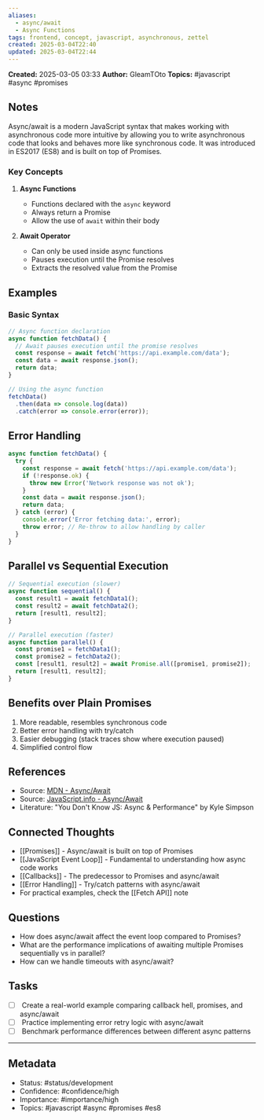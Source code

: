 ```yaml
---
aliases:
  - async/await
  - Async Functions
tags: frontend, concept, javascript, asynchronous, zettel
created: 2025-03-04T22:40
updated: 2025-03-04T22:44
---
```

**Created:** 2025-03-05 03:33
**Author:** GleamTOto
**Topics:** #javascript #async #promises

## Notes
Async/await is a modern JavaScript syntax that makes working with asynchronous code more intuitive by allowing you to write asynchronous code that looks and behaves more like synchronous code. It was introduced in ES2017 (ES8) and is built on top of Promises.

### Key Concepts

1. **Async Functions**
   - Functions declared with the `async` keyword
   - Always return a Promise
   - Allow the use of `await` within their body

2. **Await Operator**
   - Can only be used inside async functions
   - Pauses execution until the Promise resolves
   - Extracts the resolved value from the Promise

## Examples

### Basic Syntax
```javascript
// Async function declaration
async function fetchData() {
  // Await pauses execution until the promise resolves
  const response = await fetch('https://api.example.com/data');
  const data = await response.json();
  return data;
}

// Using the async function
fetchData()
  .then(data => console.log(data))
  .catch(error => console.error(error));
```

## Error Handling

```js
async function fetchData() {
  try {
    const response = await fetch('https://api.example.com/data');
    if (!response.ok) {
      throw new Error('Network response was not ok');
    }
    const data = await response.json();
    return data;
  } catch (error) {
    console.error('Error fetching data:', error);
    throw error; // Re-throw to allow handling by caller
  }
}
```

## Parallel vs Sequential Execution

```js
// Sequential execution (slower)
async function sequential() {
  const result1 = await fetchData1();
  const result2 = await fetchData2();
  return [result1, result2];
}

// Parallel execution (faster)
async function parallel() {
  const promise1 = fetchData1();
  const promise2 = fetchData2();
  const [result1, result2] = await Promise.all([promise1, promise2]);
  return [result1, result2];
}
```

## Benefits over Plain Promises

1. More readable, resembles synchronous code
2. Better error handling with try/catch
3. Easier debugging (stack traces show where execution paused)
4. Simplified control flow

## References

- Source: [MDN - Async/Await](https://developer.mozilla.org/en-US/docs/Web/JavaScript/Reference/Statements/async_function)
- Source: [JavaScript.info - Async/Await](https://javascript.info/async-await)
- Literature: "You Don't Know JS: Async & Performance" by Kyle Simpson

## Connected Thoughts

- [[Promises]] - Async/await is built on top of Promises
- [[JavaScript Event Loop]] - Fundamental to understanding how async code works
- [[Callbacks]] - The predecessor to Promises and async/await
- [[Error Handling]] - Try/catch patterns with async/await
- For practical examples, check the [[Fetch API]] note

## Questions

- How does async/await affect the event loop compared to Promises?
- What are the performance implications of awaiting multiple Promises sequentially vs in parallel?
- How can we handle timeouts with async/await?

## Tasks

- [ ]  Create a real-world example comparing callback hell, promises, and async/await
- [ ]  Practice implementing error retry logic with async/await
- [ ]  Benchmark performance differences between different async patterns

---

## Metadata

- Status: #status/development
- Confidence: #confidence/high
- Importance: #importance/high
- Topics: #javascript #async #promises #es8
